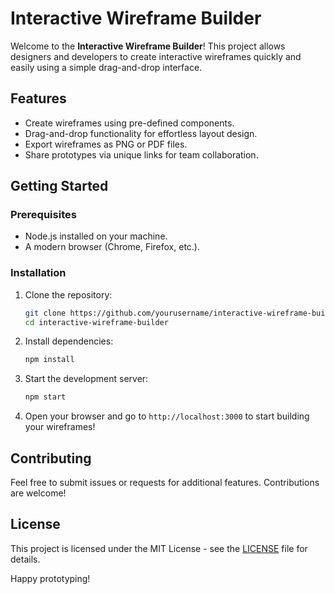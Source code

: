 # Interactive Wireframe Builder

Welcome to the **Interactive Wireframe Builder**! This project allows designers and developers to create interactive wireframes quickly and easily using a simple drag-and-drop interface. 

## Features
- Create wireframes using pre-defined components.
- Drag-and-drop functionality for effortless layout design.
- Export wireframes as PNG or PDF files.
- Share prototypes via unique links for team collaboration.

## Getting Started

### Prerequisites
- Node.js installed on your machine.
- A modern browser (Chrome, Firefox, etc.).

### Installation
1. Clone the repository:
   ```bash
   git clone https://github.com/yourusername/interactive-wireframe-builder.git
   cd interactive-wireframe-builder
   ```
2. Install dependencies:
   ```bash
   npm install
   ```
3. Start the development server:
   ```bash
   npm start
   ```
4. Open your browser and go to `http://localhost:3000` to start building your wireframes!

## Contributing
Feel free to submit issues or requests for additional features. Contributions are welcome!

## License
This project is licensed under the MIT License - see the [LICENSE](LICENSE) file for details.

Happy prototyping!
